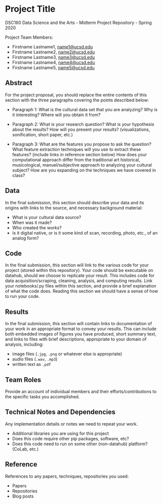 # Project Title

DSC160 Data Science and the Arts - Midterm Project Repository - Spring 2020

Project Team Members: 
- Firstname Lastname1, name1@ucsd.edu
- Firstname Lastname2, name2@ucsd.edu
- Firstname Lastname3, name3@ucsd.edu
- Firstname Lastname4, name4@ucsd.edu
- Firstname Lastname5, name5@ucsd.edu

## Abstract

For the project proposal, you should replace the entire contents of this section with the three paragraphs covering the points described below:

- Paragraph 1: What is the cultural data set that you are analyzing? Why is it interesting? Where will you obtain it from? 

- Paragraph 2: What is your research question? What is your hypothesis about the results? How will you present your results? (visualizations, sonification, short paper, etc.)

- Paragraph 3: What are the features you propose to ask the question? What feature extraction techniques will you use to extract these features? (include links in reference section below) How does your computational approach differ from the traditional art historical, musicological, manuel/subjective approach to analyzing your cultural subject? How are you expanding on the techniques we have covered in class?

## Data

In the final submission, this section should describe your data and its origins with links to the source, and necessary background material:
- What is your cultural data source? 
- When was it made? 
- Who created the works? 
- Is it digital native, or is it some kind of scan, recording, photo, etc., of an analog form? 

## Code

In the final submission, this section will link to the various code for your project (stored within this repository). Your code should be executable on datahub, should we choose to replicate your result. This includes code for data acquisition/scraping, cleaning, analysis, and computing results. Link your notebooks/.py files within this section, and provide a brief explanation of what the code does. Reading this section we should have a sense of how to run your code.

## Results

In the final submission, this section will contain links to documentation of your work in an appropriate format to convey your results. This can include both embedded images of figures you have produced, short summary text, and links to files with brief descriptions, appropriate to your domain of analysis, including:
- image files (`.jpg`, `.png` or whatever else is appropriate)
- audio files (`.wav`, `.mp3`)
- written text as `.pdf`

## Team Roles

Provide an account of individual members and their efforts/contributions to the specific tasks you accomplished.

## Technical Notes and Dependencies

Any implementation details or notes we need to repeat your work. 
- Additional libraries you are using for this project
- Does this code require other pip packages, software, etc?
- Does this code need to run on some other (non-datahub) platform? (CoLab, etc.)

## Reference

References to any papers, techniques, repositories you used:
- Papers
- Repositories
- Blog posts
